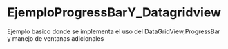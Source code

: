 # EjemploProgressBarY_Datagridview
Ejemplo basico donde se implementa el uso del DataGridView,ProgressBar y manejo de ventanas adicionales

